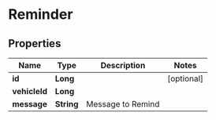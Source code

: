 
# Reminder

## Properties
Name | Type | Description | Notes
------------ | ------------- | ------------- | -------------
**id** | **Long** |  |  [optional]
**vehicleId** | **Long** |  | 
**message** | **String** | Message to Remind | 



